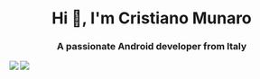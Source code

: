 <h1 align="center">Hi 👋, I'm Cristiano Munaro</h1>
<h3 align="center">A passionate Android developer from Italy</h3>

<p><img align="left" src="https://github-stats-five-teal.vercel.app/api/top-langs?username=cmunaro&show_icons=true&locale=en&layout=compact"/></p>

<p><img align="center" src="https://github-readme-streak-stats.herokuapp.com/?user=cmunaro"/></p>
